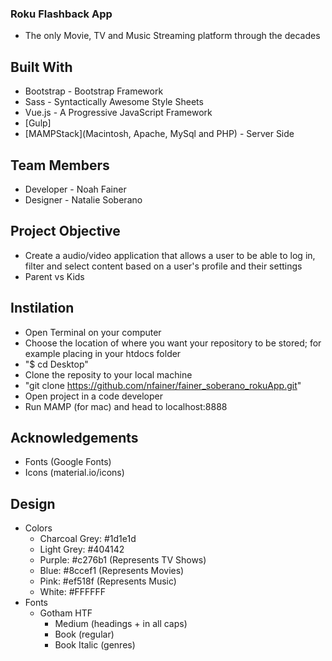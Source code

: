 ### Roku Flashback App
* The only Movie, TV and Music Streaming platform through the decades

## Built With
* Bootstrap - Bootstrap Framework
* Sass - Syntactically Awesome Style Sheets
* Vue.js - A Progressive JavaScript Framework
* [Gulp]
* [MAMPStack](Macintosh, Apache, MySql and PHP) - Server Side

## Team Members
* Developer - Noah Fainer
* Designer - Natalie Soberano



## Project Objective
* Create a audio/video application that allows a user to be able to log in, filter and select content based on a user's profile and their settings
* Parent vs Kids

## Instilation
* Open Terminal on your computer
* Choose the location of where you want your repository to be stored; for    example placing in your htdocs folder
* "$ cd Desktop"
* Clone the reposity to your local machine
* "git clone https://github.com/nfainer/fainer_soberano_rokuApp.git"
* Open project in a code developer
* Run MAMP (for mac) and head to localhost:8888

## Acknowledgements
* Fonts (Google Fonts)
* Icons (material.io/icons)

## Design
* Colors
    * Charcoal Grey: #1d1e1d
    * Light Grey: #404142
    * Purple: #c276b1 (Represents TV Shows)
    * Blue: #8ccef1 (Represents Movies)
    * Pink: #ef518f (Represents Music)
    * White: #FFFFFF
* Fonts
    * Gotham HTF
        * Medium (headings + in all caps)
        * Book (regular)
        * Book Italic (genres)
        
